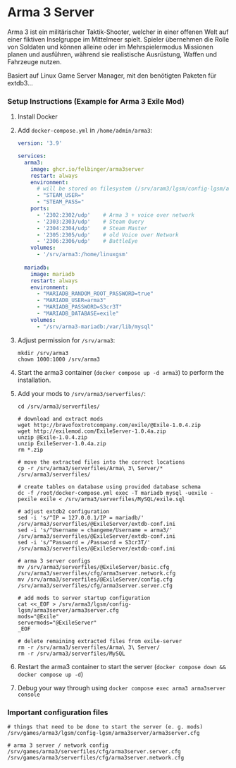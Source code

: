 # Arma 3 Server

Arma 3 ist ein militärischer Taktik-Shooter, welcher in einer offenen Welt auf einer fiktiven
Inselgruppe im Mittelmeer spielt. Spieler übernehmen die Rolle von Soldaten und können alleine oder im Mehrspielermodus
Missionen planen und ausführen, während sie realistische Ausrüstung, Waffen und Fahrzeuge nutzen.

Basiert auf Linux Game Server Manager, mit den benötigten Paketen für extdb3...

### Setup Instructions (Example for Arma 3 Exile Mod)
1. Install Docker
2. Add `docker-compose.yml` in `/home/admin/arma3`:
    ```yaml
    version: '3.9'

    services:
      arma3:
        image: ghcr.io/felbinger/arma3server
        restart: always
        environment:
          # will be stored on filesystem (/srv/aram3/lgsm/config-lgsm/arma3server/arma3server.cfg) during installation
          - "STEAM_USER="
          - "STEAM_PASS="
        ports:
          - '2302:2302/udp'    # Arma 3 + voice over network
          - '2303:2303/udp'    # Steam Query
          - '2304:2304/udp'    # Steam Master
          - '2305:2305/udp'    # old Voice over Network
          - '2306:2306/udp'    # BattleEye
        volumes:
          - '/srv/arma3:/home/linuxgsm'
          
      mariadb:
        image: mariadb
        restart: always
        environment:
          - "MARIADB_RANDOM_ROOT_PASSWORD=true"
          - "MARIADB_USER=arma3"
          - "MARIADB_PASSWORD=S3cr3T"
          - "MARIADB_DATABASE=exile"
        volumes:
          - "/srv/arma3-mariadb:/var/lib/mysql"
    ```

3. Adjust permission for `/srv/arma3`:
    ```shell
    mkdir /srv/arma3
    chown 1000:1000 /srv/arma3
    ```

4. Start the arma3 container (`docker compose up -d arma3`) to perform the installation.

5. Add your mods to `/srv/arma3/serverfiles/`:
    ```shell
    cd /srv/arma3/serverfiles/

    # download and extract mods
    wget http://bravofoxtrotcompany.com/exile/@Exile-1.0.4.zip
    wget http://exilemod.com/ExileServer-1.0.4a.zip
    unzip @Exile-1.0.4.zip 
    unzip ExileServer-1.0.4a.zip 
    rm *.zip
    
    # move the extracted files into the correct locations
    cp -r /srv/arma3/serverfiles/Arma\ 3\ Server/* /srv/arma3/serverfiles/

    # create tables on database using provided database schema
    dc -f /root/docker-compose.yml exec -T mariadb mysql -uexile -pexile exile < /srv/arma3/serverfiles/MySQL/exile.sql
    
    # adjust extdb2 configuration
    sed -i 's/^IP = 127.0.0.1/IP = mariadb/' /srv/arma3/serverfiles/@ExileServer/extdb-conf.ini
    sed -i 's/^Username = changeme/Username = arma3/' /srv/arma3/serverfiles/@ExileServer/extdb-conf.ini
    sed -i 's/^Password = /Password = S3cr3T/' /srv/arma3/serverfiles/@ExileServer/extdb-conf.ini

    # arma 3 server configs
    mv /srv/arma3/serverfiles/@ExileServer/basic.cfg /srv/arma3/serverfiles/cfg/arma3server.network.cfg
    mv /srv/arma3/serverfiles/@ExileServer/config.cfg /srv/arma3/serverfiles/cfg/arma3server.server.cfg 

    # add mods to server startup configuration
    cat <<_EOF > /srv/arma3/lgsm/config-lgsm/arma3server/arma3server.cfg
    mods="@Exile"
    servermods="@ExileServer"
    _EOF

    # delete remaining extracted files from exile-server
    rm -r /srv/arma3/serverfiles/Arma\ 3\ Server/
    rm -r /srv/arma3/serverfiles/MySQL
    ```

6. Restart the arma3 container to start the server (`docker compose down && docker compose up -d`)

7. Debug your way through using `docker compose exec arma3 arma3server console`



### Important configuration files
```shell
# things that need to be done to start the server (e. g. mods)
/srv/games/arma3/lgsm/config-lgsm/arma3server/arma3server.cfg

# arma 3 server / network config
/srv/games/arma3/serverfiles/cfg/arma3server.server.cfg
/srv/games/arma3/serverfiles/cfg/arma3server.network.cfg
```
